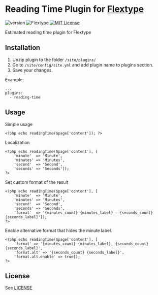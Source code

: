 # Reading Time Plugin for [Flextype](http://flextype.org/)
![version](https://img.shields.io/badge/version-1.0.0-brightgreen.svg?style=flat-square "Version")
![Flextype](https://img.shields.io/badge/Flextype-0.x-green.svg?style=flat-square "Flextype Version")
[![MIT License](https://img.shields.io/badge/license-MIT-blue.svg?style=flat-square)](https://github.com/flextype-plugins/redirect/blob/master/LICENSE.txt)

Estimated reading time plugin for Flextype

## Installation
1. Unzip plugin to the folder `/site/plugins/`
2. Go to `/site/config/site.yml` and add plugin name to plugins section.
3. Save your changes.

Example:
```
...
plugins:
  - reading-time
```

## Usage

Simple usage  

```
<?php echo readingTime($page['content']); ?>
```

Localization  

```
<?php echo readingTime($page['content'], [
    'minute'  => 'Minute',
    'minutes' => 'Minutes',
    'second'  => 'Second',
    'seconds' => 'Seconds']);
?>
```

Set custom format of the result   

```
<?php echo readingTime($page['content'], [
    'minute'  => 'Minute',
    'minutes' => 'Minutes',
    'second'  => 'Second',
    'seconds' => 'Seconds',
    'format'  => '{minutes_count} {minutes_label} – {seconds_count} {seconds_label}']);
?>
```

Enable alternative format that hides the minute label.

```
<?php echo readingTime($page['content'], [
    'format' => '{minutes_count} {minutes_label}, {seconds_count} {seconds_label}',
    'format.alt' => '{seconds_count} {seconds_label}',
    'format.alt.enable' => true]);
?>
```

## License
See [LICENSE](https://github.com/fansoro/fansoro-plugin-reading-time/blob/master/LICENSE)
